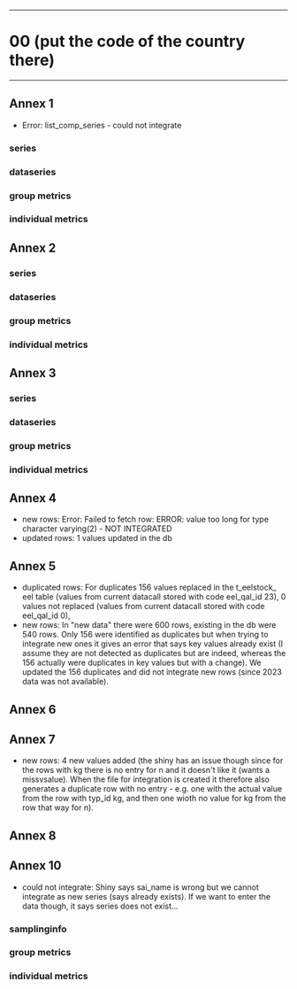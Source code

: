 -----------------------------------------------------------
# 00 (put the code of the country there) 
-----------------------------------------------------------

## Annex 1
* Error: list_comp_series  - could not integrate

### series

### dataseries


### group metrics


### individual metrics

## Annex 2

### series

### dataseries


### group metrics


### individual metrics



## Annex 3

### series

### dataseries


### group metrics


### individual metrics



## Annex 4
* new rows: Error: Failed to fetch row: ERROR:  value too long for type character varying(2) - NOT INTEGRATED
* updated rows: 1 values updated in the db

## Annex 5
* duplicated rows: For duplicates 156 values replaced in the t_eelstock_ eel table (values from current datacall stored with code eel_qal_id 23), 0 values not replaced (values from current datacall stored with code eel_qal_id 0),
* new rows: In "new data" there were 600 rows, existing in the db were 540 rows. Only 156 were identified as duplicates but when trying to integrate new ones it gives an error that says key values already exist (I assume they are not detected as duplicates but are indeed, whereas the 156 actually were duplicates in key values but with a change). We updated the 156 duplicates and did not integrate new rows (since 2023 data was not available).


## Annex 6



## Annex 7
* new rows: 4 new values added (the shiny has an issue though since for the rows with kg there is no entry for n and it doesn't like it (wants a missvsalue). When the file for integration is created it therefore also generates a duplicate row with no entry - e.g. one with the actual value from the row with typ_id kg, and then one wioth no value for kg from the row that way for n).


## Annex 8



## Annex 10
* could not integrate: Shiny says sai_name is wrong but we cannot integrate as new series (says already exists). If we want to enter the data though, it says series does not exist... 

### samplinginfo


### group metrics


### individual metrics

